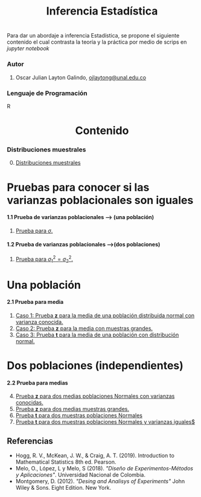 <h1 align="center">Inferencia Estadística</h1>
<h1 align="center"></h1>

Para dar un abordaje a inferencia Estadística, se propone el siguiente contenido el cual contrasta la teoría y la práctica por medio de scrips en *jupyter notebook* 



<h3>Autor</h3>

1. Oscar Julian Layton Galindo, ojlaytong@unal.edu.co



<h3>Lenguaje de Programación </h3>

R


<h1 align='center'> Contenido</h1>



<h3> Distribuciones muestrales </h3>

0. [Distribuciones muestrales](./scripts_R/0_distribuciones_muestrales.ipynb)



<h1> Pruebas para conocer si las varianzas poblacionales son iguales </h1>
<h4> 1.1 Prueba de varianzas poblacionales --> (una población) </h4>

1. [Prueba para $\sigma$.](./scripts_R/33_prueba_hipotesis_varianzas_una_poblacion.ipynb)


<h4> 1.2 Prueba de varianzas poblacionales -->(dos poblaciones) </h4>

1. [Prueba para $\sigma^2_1 = \sigma^2_2$.](./scripts_R/44_prueba_hipotesis_varianza_dos_poblaciones.ipynb)



<h1> Una población </h1>
<h4> 2.1 Prueba para media   </h4>

1. [Caso 1: Prueba **z** para la media de una población distribuida normal con varianza conocida.](./scripts_R/1_prueba_hipotesis_media.ipynb)
1. [Caso 2: Prueba **z** para la media con muestras grandes.](./scripts_R/2_prueba_hipotesis_media_aproximada.ipynb)
1. [Caso 3: Prueba **t** para la media de una población con distribución normal.](./scripts_R/3_prueba_hipotesis_media_muestra_pequena.ipynb)



<h1> Dos poblaciones (independientes) </h1>
<h4> 2.2 Prueba para medias  </h4>

4. [Prueba **z** para dos medias poblaciones Normales con varianzas conocidas.](./scripts_R/4_prueba_hipotesis_medias_pob_normal_var_conocida.ipynb)
5. [Prueba **z** para dos medias muestras grandes.](./scripts_R/5_prueba_hipotesis_medias_muestra_grande.ipynb)
6. [Prueba **t** para dos muestras poblaciones Normales](./scripts_R/6_prueba_hipotesis_medias_pob_normal.ipynb)
7. [Prueba **t** para dos muestras poblaciones Normales  y varianzas iguales$](./scripts_R/7_prueba_hipotesis_medias_var_igual.ipynb)


<h2>Referencias</h2>


*  Hogg, R. V., McKean, J. W., & Craig, A. T. (2019). Introduction to Mathematical Statistics 8th ed. Pearson.
*  Melo, O., López, L y Melo, S (2018). _"Diseño de Experimentos-Métodos y Aplicaciones"_. Universidad Nacional de Colombia.
*  Montgomery, D. (2012). _"Desing and Analisys of Experiments"_ John Wiley & Sons. Eight Edition. New York.



